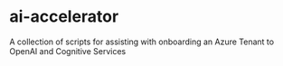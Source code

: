 # ai-accelerator
A collection of scripts for assisting with onboarding an Azure Tenant to OpenAI and Cognitive Services
